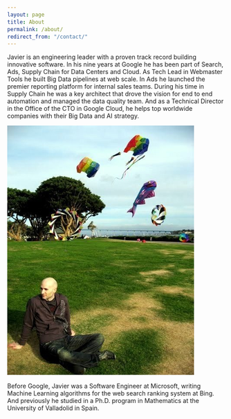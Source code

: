 ```yaml
---
layout: page
title: About
permalink: /about/
redirect_from: "/contact/"
---
```



Javier is an engineering leader with a proven track record building innovative software. In his nine years at Google he has been part of Search, Ads, Supply Chain for Data Centers and Cloud. As Tech Lead in Webmaster Tools he built Big Data pipelines at web scale. In Ads he launched the premier reporting platform for internal sales teams. During his time in Supply Chain he was a key architect that drove the vision for end to end automation and managed the data quality team. And as a Technical Director in the Office of the CTO in Google Cloud, he helps top worldwide companies with their Big Data and AI strategy.


![](/images/javier-tordable.jpg)


Before Google, Javier was a Software Engineer at Microsoft, writing Machine Learning algorithms for the web search ranking system at Bing. And previously he studied in a Ph.D. program in Mathematics at the University of Valladolid in Spain.
